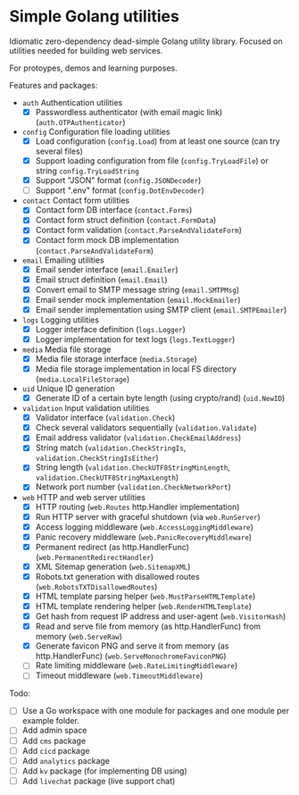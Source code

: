 # Simple Golang utilities

Idiomatic zero-dependency dead-simple Golang utility library.
Focused on utilities needed for building web services.

For protoypes, demos and learning purposes.

Features and packages:
- `auth` Authentication utilities
	- [x] Passwordless authenticator (with email magic link) (`auth.OTPAuthenticator`)
- `config` Configuration file loading utilities
	- [x] Load configuration (`config.Load`) from at least one source (can try several files)
	- [x] Support loading configuration from file (`config.TryLoadFile`) or string `config.TryLoadString`
	- [x] Support "JSON" format (`config.JSONDecoder`)
	- [ ] Support ".env" format (`config.DotEnvDecoder`)
- `contact` Contact form utilities
	- [x] Contact form DB interface (`contact.Forms`)
	- [x] Contact form struct definition (`contact.FormData`)
	- [x] Contact form validation (`contact.ParseAndValidateForm`)
	- [x] Contact form mock DB implementation (`contact.ParseAndValidateForm`)
- `email` Emailing utilities
	- [x] Email sender interface (`email.Emailer`)
	- [x] Email struct definition (`email.Email`)
	- [x] Convert email to SMTP message string (`email.SMTPMsg`)
	- [x] Email sender mock implementation (`email.MockEmailer`)
	- [x] Email sender implementation using SMTP client (`email.SMTPEmailer`)
- `logs` Logging utilities
	- [x] Logger interface definition (`logs.Logger`)
	- [x] Logger implementation for text logs (`logs.TextLogger`)
- `media` Media file storage
	- [x] Media file storage interface (`media.Storage`)
	- [x] Media file storage implementation in local FS directory (`media.LocalFileStorage`)
- `uid` Unique ID generation
	- [x] Generate ID of a certain byte length (using crypto/rand) (`uid.NewID`)
- `validation` Input validation utilities
	- [x] Validator interface (`validation.Check`)
	- [x] Check several validators sequentially (`validation.Validate`)
	- [x] Email address validator (`validation.CheckEmailAddress`)
	- [x] String match (`validation.CheckStringIs`, `validation.CheckStringIsEither`)
	- [x] String length (`validation.CheckUTF8StringMinLength`, `validation.CheckUTF8StringMaxLength`)
	- [x] Network port number (`validation.CheckNetworkPort`)
- `web` HTTP and web server utilities
	- [x] HTTP routing (`web.Routes` http.Handler implementation)
	- [x] Run HTTP server with graceful shutdown (via `web.RunServer`)
	- [x] Access logging middleware (`web.AccessLoggingMiddleware`)
	- [x] Panic recovery middleware (`web.PanicRecoveryMiddleware`)
	- [x] Permanent redirect (as http.HandlerFunc) (`web.PermanentRedirectHandler`)
	- [x] XML Sitemap generation (`web.SitemapXML`)
	- [x] Robots.txt generation with disallowed routes (`web.RobotsTXTDisallowedRoutes`)
	- [x] HTML template parsing helper (`web.MustParseHTMLTemplate`)
	- [x] HTML template rendering helper (`web.RenderHTMLTemplate`)
	- [x] Get hash from request IP address and user-agent (`web.VisitorHash`)
	- [x] Read and serve file from memory (as http.HandlerFunc) from memory (`web.ServeRaw`)
	- [x] Generate favicon PNG and serve it from memory (as http.HandlerFunc) (`web.ServeMonochromeFaviconPNG`)
	- [ ] Rate limiting middleware (`web.RateLimitingMiddleware`)
	- [ ] Timeout middleware (`web.TimeoutMiddleware`)

Todo:
- [ ] Use a Go workspace with one module for packages and one module per example folder.
- [ ] Add admin space
- [ ] Add `cms` package
- [ ] Add `cicd` package
- [ ] Add `analytics` package
- [ ] Add `kv` package (for implementing DB using)
- [ ] Add `livechat` package (live support chat)